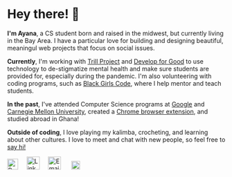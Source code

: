 <h1>
  Hey there! 👋
</h1>
<p>
 <b>I'm Ayana</b>, a CS student born and raised in the midwest, but currently living in the Bay Area. I have a particular love for building and designing beautiful, meaningul web projects that focus on social issues.
</p>
<p>
  <b>Currently</b>, I'm working with <a href="https://trillproject.com">Trill Project</a> and  <a href="https://developforgood.org">Develop for Good</a> to use technology to de-stigmatize mental health and make sure students are provided for, especially during the pandemic. I'm also volunteering with coding programs, such as <a href="https://www.blackgirlscode.com/">Black Girls Code</a>, where I help mentor and teach students.
</p>
<p>
  <b>In the past</b>, I've attended Computer Science programs at <a href="https://buildyourfuture.withgoogle.com/programs/computer-science-summer-institute/">Google</a> and <a href="https://www.cmu.edu/pre-college/academic-programs/sams.html">Carnegie Mellon University</a>, created a <a href="https://chrome.google.com/webstore/detail/browserbug/pfggohdmelklomhabkeegajkjpdgppld">Chrome browser extension</a>, and studied abroad in Ghana!
</p>
<p>
  <b>Outside of coding</b>, I love playing my kalimba, crocheting, and learning about other cultures. I love to meet and chat with new people, so feel free to <a href="mailto:hi@ayanagriffin.com">say hi!</a>
</p>
<div>
 <a href="https://ayanagriffin.com"> <img width="25" alt="Personal website/portfolio" src="https://user-images.githubusercontent.com/69114559/113362136-807faa00-9302-11eb-9f69-38c73681d5a7.png"></a>
  &nbsp; &nbsp;
<a href="https://linkedin.com/in/ayanagriffin"><img width="30" alt="LinkedIn" src="https://user-images.githubusercontent.com/69114559/113361169-31387a00-9300-11eb-9c78-1c378b5c738d.png"></a>
  &nbsp; &nbsp;
<a href="mailto:hi@ayanagriffin.com"><img width="30" alt="Email" src="https://user-images.githubusercontent.com/69114559/113361170-31387a00-9300-11eb-9252-aaff0bfcb949.png"></a>
  &nbsp; &nbsp;&nbsp;
<a href="https://ayanagriffin.com/resume.pdf"><img width="20" alt="Resume" src="https://user-images.githubusercontent.com/69114559/113361171-31387a00-9300-11eb-8438-9b84d91b3c15.png"></a>

</div>


